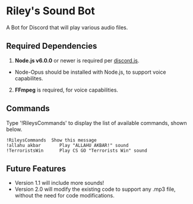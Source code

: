 # Riley's Sound Bot

A Bot for Discord that will play various audio files.

## Required Dependencies 

1. **Node.js v6.0.0** or newer is required per [discord.js](https://discord.js.org/#!/docs/tag/master/file/general/Welcome).
  * Node-Opus should be installed with Node.js, to support voice capabilites.
2. **FFmpeg** is required, for voice capabilities.

## Commands

Type '!RileysCommands' to display the list of available commands, shown below.

```
!RileysCommands  Show this message
!allahu akbar       Play "ALLAHU AKBAR!" sound
!TerroristsWin      Play CS GO "Terrorists Win" sound
```

## Future Features
* Version 1.1 will include more sounds!
* Version 2.0 will modify the existing code to support any .mp3 file, without the need for code modifications.
